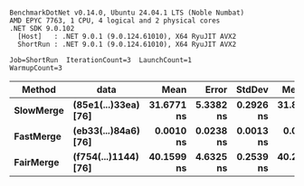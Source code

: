 ```

BenchmarkDotNet v0.14.0, Ubuntu 24.04.1 LTS (Noble Numbat)
AMD EPYC 7763, 1 CPU, 4 logical and 2 physical cores
.NET SDK 9.0.102
  [Host]   : .NET 9.0.1 (9.0.124.61010), X64 RyuJIT AVX2
  ShortRun : .NET 9.0.1 (9.0.124.61010), X64 RyuJIT AVX2

Job=ShortRun  IterationCount=3  LaunchCount=1  
WarmupCount=3  

```
| Method    | data                 | Mean       | Error     | StdDev    | Median     | Min        | Max        | Gen0   | Allocated |
|---------- |--------------------- |-----------:|----------:|----------:|-----------:|-----------:|-----------:|-------:|----------:|
| **SlowMerge** | **(85e1(...)33ea) [76]** | **31.6771 ns** | **5.3382 ns** | **0.2926 ns** | **31.8198 ns** | **31.3405 ns** | **31.8710 ns** | **0.0048** |      **80 B** |
| **FastMerge** | **(eb33(...)84a6) [76]** |  **0.0010 ns** | **0.0238 ns** | **0.0013 ns** |  **0.0006 ns** |  **0.0000 ns** |  **0.0025 ns** |      **-** |         **-** |
| **FairMerge** | **(f754(...)1144) [76]** | **40.1599 ns** | **4.6325 ns** | **0.2539 ns** | **40.2492 ns** | **39.8733 ns** | **40.3571 ns** | **0.0086** |     **144 B** |
